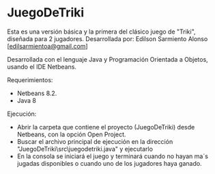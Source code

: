 # JuegoDeTriki
Esta es una versión básica y la primera del clásico juego de "Triki", diseñada para 2 jugadores.
Desarrollada por: Edilson Sarmiento Alonso [edilsarmientoa@gmail.com]

Desarrollada con el lenguaje Java y Programación Orientada a Objetos, usando el IDE Netbeans.

Requerimientos:
- Netbeans 8.2.
- Java 8

Ejecución:
- Abrir la carpeta que contiene el proyecto (JuegoDeTriki) desde Netbeans, con la opción Open Project.
- Buscar el archivo principal de ejecución en la dirección "JuegoDeTriki\src\juegodetriki.java" y ejecutarlo
- En la consola se iniciará el juego y terminará cuando no hayan ma´s jugadas disponibles o cuando uno de los jugadores haya ganado.


